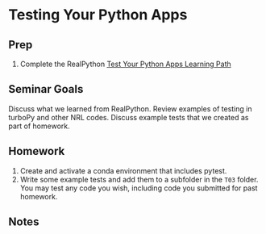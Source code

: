 Testing Your Python Apps
========================

Prep
----
1. Complete the RealPython [Test Your Python Apps Learning Path](https://realpython.com/learning-paths/test-your-python-apps/)

Seminar Goals
-------------
Discuss what we learned from RealPython. Review examples of testing in turboPy and other NRL codes. Discuss example tests
that we created as part of homework.

Homework
--------
1. Create and activate a conda environment that includes pytest.
2. Write some example tests and add them to a subfolder in the `T03` folder. You may test any code you wish, including code you
submitted for past homework.

Notes
-----
